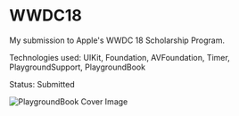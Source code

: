# WWDC18
My submission to Apple's WWDC 18 Scholarship Program.

Technologies used: UIKit, Foundation, AVFoundation, Timer, PlaygroundSupport, PlaygroundBook

Status: Submitted

![PlaygroundBook Cover Image](/yash-banka/WWDC18/blob/master/Book%20Cover.png?raw=true "PlaygroundBook Cover Image")
